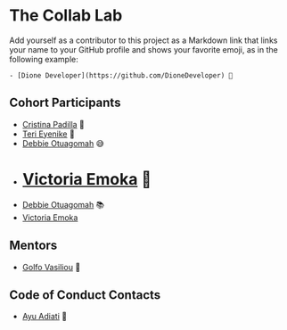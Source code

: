 # The Collab Lab

Add yourself as a contributor to this project as a Markdown link that links your name to your GitHub profile and shows your favorite emoji, as in the following example:

    - [Dione Developer](https://github.com/DioneDeveloper) 💅

## Cohort Participants

- [Cristina Padilla](https://github.com/Mama-simba) 💃
- [Teri Eyenike](https://github.com/terieyenike) 🦘
- [Debbie Otuagomah](https://github.com/thatgirldorian) 😅
- # [Victoria Emoka](https://github.com/mohanner-coder) 🐶
- [Debbie Otuagomah](https://github.com/thatgirldorian) 📚
- [Victoria Emoka](https://github.com/mohanner-coder)

## Mentors

- [Golfo Vasiliou](https://github.com/faysvas) 🐶

## Code of Conduct Contacts

- [Ayu Adiati](https://github.com/adiati98) 🤩
